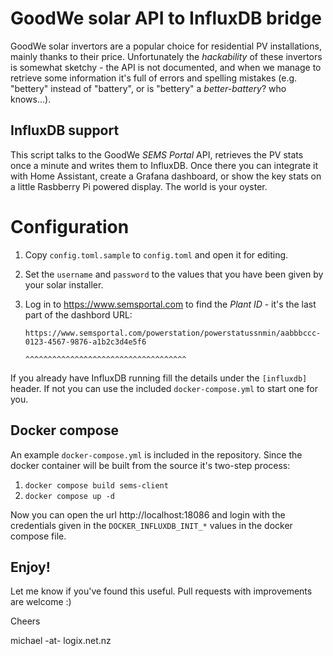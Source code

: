 # GoodWe solar API to InfluxDB bridge

GoodWe solar invertors are a popular choice for residential PV installations,
mainly thanks to their price. Unfortunately the _hackability_ of these invertors
is somewhat sketchy - the API is not documented, and when we manage to retrieve
some information it's full of errors and spelling mistakes (e.g. "bettery"
instead of "battery", or is "bettery" a _better-battery_? who knows...).

## InfluxDB support

This script talks to the GoodWe _SEMS Portal_ API, retrieves the PV stats once a
minute and writes them to InfluxDB. Once there you can integrate it with Home
Assistant, create a Grafana dashboard, or show the key stats on a little
Rasbberry Pi powered display. The world is your oyster.

# Configuration

1. Copy `config.toml.sample` to `config.toml` and open it for editing.
2. Set the `username` and `password` to the values that you have been given
by your solar installer.
3. Log in to https://www.semsportal.com to find the _Plant ID_ - it's the last part
of the dashbord URL:

    ```
    https://www.semsportal.com/powerstation/powerstatussnmin/aabbbccc-0123-4567-9876-a1b2c3d4e5f6
                                                             ^^^^^^^^^^^^^^^^^^^^^^^^^^^^^^^^^^^^
    ```

If you already have InfluxDB running fill the details under the `[influxdb]`
header. If not you can use the included `docker-compose.yml` to start one for
you.

## Docker compose

An example `docker-compose.yml` is included in the repository. Since the docker
container will be built from the source it's two-step process:

1. `docker compose build sems-client`
2. `docker compose up -d`

Now you can open the url http://localhost:18086 and login with the credentials
given in the `DOCKER_INFLUXDB_INIT_*` values in the docker compose file.

## Enjoy!

Let me know if you've found this useful. Pull requests with improvements are
welcome :)

Cheers

michael -at- logix.net.nz
